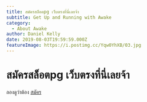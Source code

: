 ```yaml
---
title: สมัครสล็อตpg เว็บตรงที่นี่เลยจ้า
subtitle: Get Up and Running with Awake
category:
  - About Awake
author: Daniel Kelly
date: 2019-08-03T19:59:59.000Z
featureImage: https://i.postimg.cc/Yqw0YhXB/03.jpg
---
```

# สมัครสล็อตpg เว็บตรงที่นี่เลยจ้า
ลองดูว่าต้อง [สมัคร](https://nazavip.com/26174/t41626o2r59456244323y2m2l464p4) 